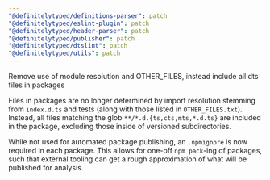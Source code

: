 ```yaml
---
"@definitelytyped/definitions-parser": patch
"@definitelytyped/eslint-plugin": patch
"@definitelytyped/header-parser": patch
"@definitelytyped/publisher": patch
"@definitelytyped/dtslint": patch
"@definitelytyped/utils": patch
---
```


Remove use of module resolution and OTHER_FILES, instead include all dts files in packages

Files in packages are no longer determined by import resolution stemming from `index.d.ts` and tests (along with those listed in `OTHER_FILES.txt`).
Instead, all files matching the glob `**/*.d.{ts,cts,mts,*.d.ts}` are included in the package, excluding those inside of versioned subdirectories.

While not used for automated package publishing, an `.npmignore` is now required in each package.
This allows for one-off `npm pack`-ing of packages, such that external tooling can get a rough approximation of what will be published for analysis.
